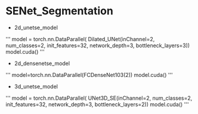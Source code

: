 # SENet_Segmentation


- 2d_unetse_model

'''
model = torch.nn.DataParallel(
    Dilated_UNet(inChannel=2, num_classes=2, init_features=32, network_depth=3, bottleneck_layers=3))
model.cuda()
'''

- 2d_densenetse_model

'''
model=torch.nn.DataParallel(FCDenseNet103(2))
model.cuda()
'''

- 3d_unetse_model

'''
model = torch.nn.DataParallel(
    UNet3D_SE(inChannel=2, num_classes=2, init_features=32, network_depth=3, bottleneck_layers=2))
model.cuda()
'''